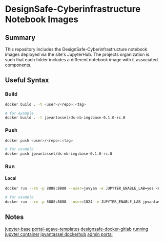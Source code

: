 # DesignSafe-Cyberinfrastructure Notebook Images

## Summary

This repository includes the DesignSafe-Cyberinfrastructure notebook images deployed via the site's JupyterHub.
The projects organization is such that each folder includes a different notebook image with it associated components.

## Useful Syntax

### Build

```bash
docker build . -t <user>/<repo>:<tag>

# for example
docker build . -t jpvantassel/ds-nb-img:base-0.1.0-rc.0
```

### Push

```bash
docker push <user>/<repo>:<tag>

# for example
docker push jpvantassel/ds-nb-img:base-0.1.0-rc.0
```

### Run

#### Local

```bash
docker run --rm -p 8888:8888 --user=jovyan -e JUPYTER_ENABLE_LAB=yes <user>/<repo>:<tag>

# for example
docker run --rm -p 8888:8888 --user=1824 -e JUPYTER_ENABLE_LAB jpvantassel/ds-nb-img:base-0.1.0-rc.0 
``` 

## Notes

[jupyter-base](https://github.com/jupyter/docker-stacks/blob/master/base-notebook/Dockerfile)
[portal-agave-templates](https://bitbucket.org/taccaci/portal-agave-templates/src/master/)
[designsafe-docker-gitlab](https://gitlab.tacc.utexas.edu/cic/jupyter/-/blob/master/notebooks/tenants/designsafe/Dockerfile)
[running jupyter container](https://jupyter-docker-stacks.readthedocs.io/en/latest/using/running.html#using-jupyterhub)
[jpvantassel dockerhub](https://hub.docker.com/repository/docker/jpvantassel/)
[admin portal](https://designsafe-dev-admin.io.jupyter.tacc.cloud/)
